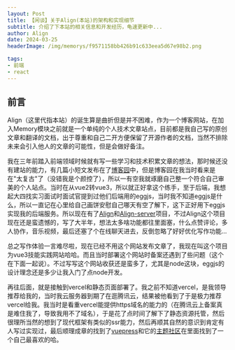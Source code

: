 ```yaml
---
layout: Post
title: 【闲谈】关于Align(本站)的架构和实现细节
subtitle: 介绍了下本站的相关信息和开发经历，龟速更新中...
author: Align
date: 2024-03-25
headerImage: /img/memorys/f9571158bb426b91c633eea5d67e98b2.png

tags:
- 前端
- react
---
```

## 前言

Align（这里代指本站）的诞生算是曲折但是并不困难，作为一个博客网站，在加入Memory模块之前就是一个单纯的个人技术文章站点，目前都是我自己写的原创文章和翻译的文档，出于尊重和自己二开方便保留了开源作者的文档，当然不排除未来会引入他人的文章的可能性，但是会做好备注。

我在三年前踏入前端领域时候就有写一些学习和技术积累文章的想法，那时候还没有建站的能力，有几篇小短文发布在了[博客园](https://www.cnblogs.com/Align)中，但是博客园在我当时看来是在"太复古"了（没错我是个颜控了），所以一有空我就琢磨自己整一个符合自己审美的个人站点。当时在从vue2转vue3，所以就正好拿这个练手，至于后端，我想起大四找实习面试时面试官提到过他们后端用的eggjs，当时我不知道eggjs是什么，所以一直记在心里给自己画饼安慰自己哪天有空了解下，这下正好用下eggjs实现我的后端服务。所以现在有了[Align](https://gitee.com/aligns/align)和[Align-server](https://gitee.com/aligns/Align-server)项目，不过Align这个项目现在还是蛮遗憾的，写了大半年，想法太多啥功能都往里面塞，什么点赞评论，多人协作，音乐视频，最后还塞了个在线聊天进去，反倒忽略了好好优化写作功能...

总之写作体验一言难尽啦，现在已经不用这个网站发布文章了，我现在叫这个项目为vue3技能实践网站哈哈。而且当时部署这个网站时备案还遇到了些问题（这个在下面一起说）。不过写写这个网站收获还是蛮多了，尤其是node这块，eggjs的设计理念还是多少让我入门了点node开发。

再往后面，就是接触到vercel和静态页面部署了。我之前不知道vercel，是我领导推荐给我的，当时我云服务器到期了在逛腾讯云，结果被他看到了于是极力推荐vercel给我。我当时是看重vercel能提供https域名的能力的（在腾讯云上备案真是难住我了，导致我用不了域名），于是花了点时间了解下了静态资源托管，然后很理所当然的想到了现代框架有类似的ssr能力，然后再顺其自然的意识到肯定有人写过实现过，最后顺理成章的找到了[vuepress](https://v2.vuepress.vuejs.org/)和它的[主题社区](https://marketplace.vuejs.press/zh/themes/blog.html)在里面找到了一个自己最喜欢的哈。
